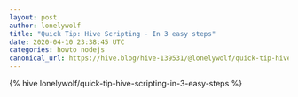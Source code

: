 ```yaml
---
layout: post
author: lonelywolf
title: "Quick Tip: Hive Scripting - In 3 easy steps"
date: 2020-04-10 23:38:45 UTC
categories: howto nodejs
canonical_url: https://hive.blog/hive-139531/@lonelywolf/quick-tip-hive-scripting-in-3-easy-steps
---
```

{% hive lonelywolf/quick-tip-hive-scripting-in-3-easy-steps %}
